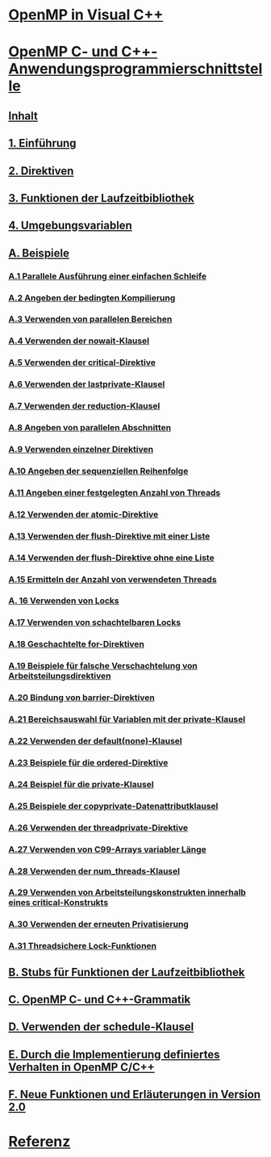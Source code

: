 # [OpenMP in Visual C++](openmp-in-visual-cpp.md)
# [OpenMP C- und C++-Anwendungsprogrammierschnittstelle](openmp-c-and-cpp-application-program-interface.md)
## [Inhalt](contents.md)
## [1. Einführung](1-introduction.md)
## [2. Direktiven](2-directives.md)
## [3. Funktionen der Laufzeitbibliothek](3-run-time-library-functions.md)
## [4. Umgebungsvariablen](4-environment-variables.md)
## [A. Beispiele](a-examples.md)
### [A.1   Parallele Ausführung einer einfachen Schleife](a-1-executing-a-simple-loop-in-parallel.md)
### [A.2   Angeben der bedingten Kompilierung](a-2-specifying-conditional-compilation.md)
### [A.3   Verwenden von parallelen Bereichen](a-3-using-parallel-regions.md)
### [A.4   Verwenden der nowait-Klausel](a-4-using-the-nowait-clause.md)
### [A.5   Verwenden der critical-Direktive](a-5-using-the-critical-directive.md)
### [A.6   Verwenden der lastprivate-Klausel](a-6-using-the-lastprivate-clause.md)
### [A.7   Verwenden der reduction-Klausel](a-7-using-the-reduction-clause.md)
### [A.8   Angeben von parallelen Abschnitten](a-8-specifying-parallel-sections.md)
### [A.9   Verwenden einzelner Direktiven](a-9-using-single-directives.md)
### [A.10   Angeben der sequenziellen Reihenfolge](a-10-specifying-sequential-ordering.md)
### [A.11   Angeben einer festgelegten Anzahl von Threads](a-11-specifying-a-fixed-number-of-threads.md)
### [A.12   Verwenden der atomic-Direktive](a-12-using-the-atomic-directive.md)
### [A.13   Verwenden der flush-Direktive mit einer Liste](a-13-using-the-flush-directive-with-a-list.md)
### [A.14   Verwenden der flush-Direktive ohne eine Liste](a-14-using-the-flush-directive-without-a-list.md)
### [A.15   Ermitteln der Anzahl von verwendeten Threads](a-15-determining-the-number-of-threads-used.md)
### [A. 16   Verwenden von Locks](a-16-using-locks.md)
### [A.17   Verwenden von schachtelbaren Locks](a-17-using-nestable-locks.md)
### [A.18   Geschachtelte for-Direktiven](a-18-nested-for-directives.md)
### [A.19   Beispiele für falsche Verschachtelung von Arbeitsteilungsdirektiven](a-19-examples-showing-incorrect-nesting-of-work-sharing-directives.md)
### [A.20   Bindung von barrier-Direktiven](a-20-binding-of-barrier-directives.md)
### [A.21   Bereichsauswahl für Variablen mit der private-Klausel](a-21-scoping-variables-with-the-private-clause.md)
### [A.22   Verwenden der default(none)-Klausel](a-22-using-the-default-none-clause.md)
### [A.23   Beispiele für die ordered-Direktive](a-23-examples-of-the-ordered-directive.md)
### [A.24   Beispiel für die private-Klausel](a-24-example-of-the-private-clause.md)
### [A.25   Beispiele der copyprivate-Datenattributklausel](a-25-examples-of-the-copyprivate-data-attribute-clause.md)
### [A.26   Verwenden der threadprivate-Direktive](a-26-using-the-threadprivate-directive.md)
### [A.27   Verwenden von C99-Arrays variabler Länge](a-27-use-of-c99-variable-length-arrays.md)
### [A.28   Verwenden der num_threads-Klausel](a-28-use-of-num-threads-clause.md)
### [A.29   Verwenden von Arbeitsteilungskonstrukten innerhalb eines critical-Konstrukts](a-29-use-of-work-sharing-constructs-inside-a-critical-construct.md)
### [A.30   Verwenden der erneuten Privatisierung](a-30-use-of-reprivatization.md)
### [A.31   Threadsichere Lock-Funktionen](a-31-thread-safe-lock-functions.md)
## [B. Stubs für Funktionen der Laufzeitbibliothek](b-stubs-for-run-time-library-functions.md)
## [C. OpenMP C- und C++-Grammatik](c-openmp-c-and-cpp-grammar.md)
## [D. Verwenden der schedule-Klausel](d-using-the-schedule-clause.md)
## [E. Durch die Implementierung definiertes Verhalten in OpenMP C/C++](e-implementation-defined-behaviors-in-openmp-c-cpp.md)
## [F. Neue Funktionen und Erläuterungen in Version 2.0](f-new-features-and-clarifications-in-version-2-0.md)
# [Referenz](reference/toc.md)
